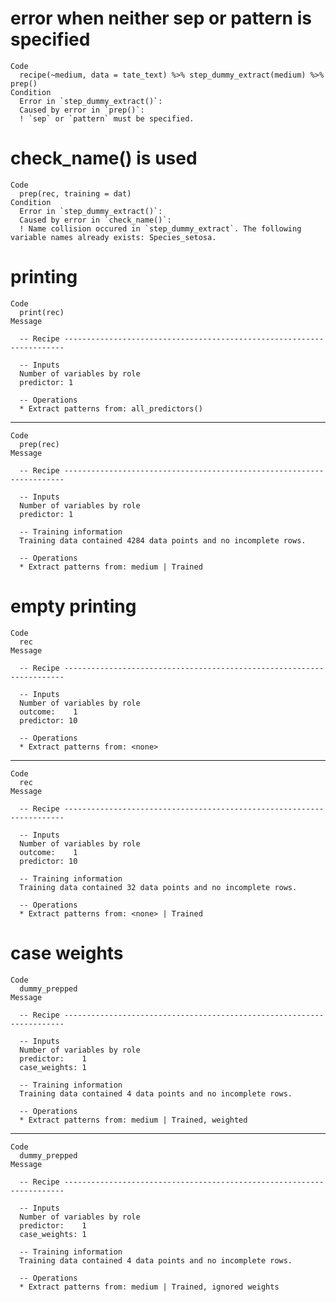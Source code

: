 # error when neither sep or pattern is specified

    Code
      recipe(~medium, data = tate_text) %>% step_dummy_extract(medium) %>% prep()
    Condition
      Error in `step_dummy_extract()`:
      Caused by error in `prep()`:
      ! `sep` or `pattern` must be specified.

# check_name() is used

    Code
      prep(rec, training = dat)
    Condition
      Error in `step_dummy_extract()`:
      Caused by error in `check_name()`:
      ! Name collision occured in `step_dummy_extract`. The following variable names already exists: Species_setosa.

# printing

    Code
      print(rec)
    Message
      
      -- Recipe ----------------------------------------------------------------------
      
      -- Inputs 
      Number of variables by role
      predictor: 1
      
      -- Operations 
      * Extract patterns from: all_predictors()

---

    Code
      prep(rec)
    Message
      
      -- Recipe ----------------------------------------------------------------------
      
      -- Inputs 
      Number of variables by role
      predictor: 1
      
      -- Training information 
      Training data contained 4284 data points and no incomplete rows.
      
      -- Operations 
      * Extract patterns from: medium | Trained

# empty printing

    Code
      rec
    Message
      
      -- Recipe ----------------------------------------------------------------------
      
      -- Inputs 
      Number of variables by role
      outcome:    1
      predictor: 10
      
      -- Operations 
      * Extract patterns from: <none>

---

    Code
      rec
    Message
      
      -- Recipe ----------------------------------------------------------------------
      
      -- Inputs 
      Number of variables by role
      outcome:    1
      predictor: 10
      
      -- Training information 
      Training data contained 32 data points and no incomplete rows.
      
      -- Operations 
      * Extract patterns from: <none> | Trained

# case weights

    Code
      dummy_prepped
    Message
      
      -- Recipe ----------------------------------------------------------------------
      
      -- Inputs 
      Number of variables by role
      predictor:    1
      case_weights: 1
      
      -- Training information 
      Training data contained 4 data points and no incomplete rows.
      
      -- Operations 
      * Extract patterns from: medium | Trained, weighted

---

    Code
      dummy_prepped
    Message
      
      -- Recipe ----------------------------------------------------------------------
      
      -- Inputs 
      Number of variables by role
      predictor:    1
      case_weights: 1
      
      -- Training information 
      Training data contained 4 data points and no incomplete rows.
      
      -- Operations 
      * Extract patterns from: medium | Trained, ignored weights

